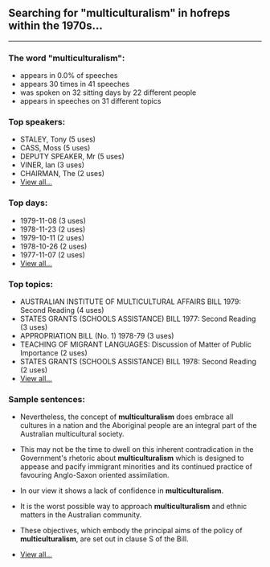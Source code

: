
## Searching for "multiculturalism" in hofreps within the 1970s...

----

### The word "multiculturalism":

* appears in 0.0% of speeches
* appears 30 times in 41 speeches
* was spoken on 32 sitting days by 22 different people
* appears in speeches on 31 different topics

### Top speakers:

* STALEY, Tony (5 uses)
* CASS, Moss (5 uses)
* DEPUTY SPEAKER, Mr (5 uses)
* VINER, Ian (3 uses)
* CHAIRMAN, The (2 uses)
* [View all...](speakers.md)


### Top days:

* 1979-11-08 (3 uses)
* 1978-11-23 (2 uses)
* 1979-10-11 (2 uses)
* 1978-10-26 (2 uses)
* 1977-11-07 (2 uses)
* [View all...](days.md)


### Top topics:

* AUSTRALIAN INSTITUTE OF MULTICULTURAL AFFAIRS BILL 1979: Second Reading (4 uses)
* STATES GRANTS (SCHOOLS ASSISTANCE) BILL 1977: Second Reading (3 uses)
* APPROPRIATION BILL (No. 1) 1978-79 (3 uses)
* TEACHING OF MIGRANT LANGUAGES: Discussion of Matter of Public Importance (2 uses)
* STATES GRANTS (SCHOOLS ASSISTANCE) BILL 1978: Second Reading (2 uses)
* [View all...](topics.md)


### Sample sentences:

* Nevertheless, the concept of **multiculturalism** does embrace all cultures in a nation and the Aboriginal people are an integral part of the Australian multicultural society.

* This may not be the time to dwell on this inherent contradication in the Government's rhetoric about **multiculturalism** which is designed to appease and pacify immigrant minorities and its continued practice of favouring Anglo-Saxon oriented assimilation.

* In our view it shows a lack of confidence in **multiculturalism**.

* It is the worst possible way to approach **multiculturalism** and ethnic matters in the Australian community.

* These objectives, which embody the principal aims of the policy of **multiculturalism**, are set out in clause S of the Bill.

* [View all...](contexts.md)
